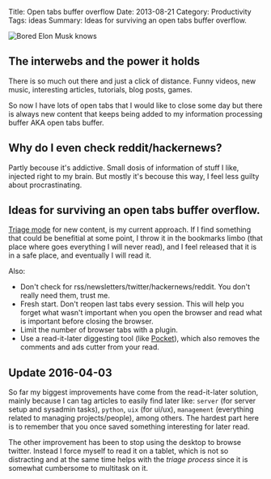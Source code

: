 Title: Open tabs buffer overflow
Date: 2013-08-21
Category: Productivity
Tags: ideas
Summary: Ideas for surviving an open tabs buffer overflow.


![Bored Elon Musk knows](/images/genius-is-1-inspiration-and-99-closing-the-two-hundred-open-tabs-in-your-browser.png)


## The interwebs and the power it holds

There is so much out there and just a click of distance. Funny videos, new
music, interesting articles, tutorials, blog posts, games.

So now I have lots of open tabs that I would like to close some day but there is
always new content that keeps being added to my information processing buffer
AKA open tabs buffer.


## Why do I even check reddit/hackernews?
Partly becouse it's addictive. Small dosis of information of stuff I like,
injected right to my brain. But mostly it's becouse this way, I feel less guilty
about procrastinating.


## Ideas for surviving an open tabs buffer overflow.

[Triage mode][1] for new content, is my current approach. If I find something 
that could be benefitial at some point, I throw it in the bookmarks limbo 
(that place where goes everything I will never read), and I feel released that 
it is in a safe place, and eventually I will read it.

Also:

* Don't check for rss/newsletters/twitter/hackernews/reddit. You don't really 
  need them, trust me.
* Fresh start. Don't reopen last tabs every session.  This will help you forget 
  what wasn't important when you open the browser and read what is important before 
  closing the browser.
* Limit the number of browser tabs with a plugin.
* Use a read-it-later diggesting tool (like [Pocket][2]), which also removes the 
  comments and ads cutter from your read.


## Update 2016-04-03

So far my biggest improvements have come from the read-it-later solution, mainly
because I can tag articles to easily find later like: `server` (for server setup
and sysadmin tasks), `python`, `uix` (for ui/ux), `management` (everything
related to managing projects/people), among others. The hardest part here is to
remember that you once saved something interesting for later read.

The other improvement has been to stop using the desktop to browse twitter.
Instead I force myself to read it on a tablet, which is not so distracting and
at the same time helps with the *triage process* since it is somewhat cumbersome
to multitask on it.


[1]: http://en.wikipedia.org/wiki/Triage "Triage mode"
[2]: http://getpocket.com/

